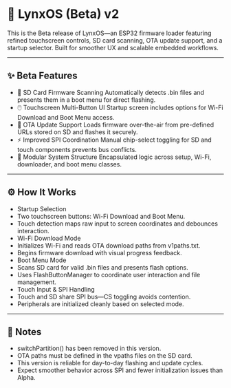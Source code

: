 # 🚀 LynxOS (Beta) v2
This is the Beta release of LynxOS—an ESP32 firmware loader featuring refined touchscreen controls, SD card scanning, OTA update support, and a startup selector. Built for smoother UX and scalable embedded workflows.

___

## ✨ Beta Features

- 📁 SD Card Firmware Scanning
Automatically detects .bin files and presents them in a boot menu for direct flashing.
- 🖱️ Touchscreen Multi-Button UI
Startup screen includes options for Wi-Fi Download and Boot Menu access.
- 🔄 OTA Update Support
Loads firmware over-the-air from pre-defined URLs stored on SD and flashes it securely.
- ⚡ Improved SPI Coordination
Manual chip-select toggling for SD and touch components prevents bus conflicts.
- 🔧 Modular System Structure
Encapsulated logic across setup, Wi-Fi, downloader, and boot menu classes.

___

## ⚙️ How It Works

- Startup Selection
- Two touchscreen buttons: Wi-Fi Download and Boot Menu.
- Touch detection maps raw input to screen coordinates and debounces interaction.
- Wi-Fi Download Mode
- Initializes Wi-Fi and reads OTA download paths from v1paths.txt.
- Begins firmware download with visual progress feedback.
- Boot Menu Mode
- Scans SD card for valid .bin files and presents flash options.
- Uses FlashButtonManager to coordinate user interaction and file management.
- Touch Input & SPI Handling
- Touch and SD share SPI bus—CS toggling avoids contention.
- Peripherals are initialized cleanly based on selected mode.
  
___

## 🧭 Notes

- switchPartition() has been removed in this version.
- OTA paths must be defined in the vpaths files on the SD card.
- This version is reliable for day-to-day flashing and update cycles.
- Expect smoother behavior across SPI and fewer initialization issues than Alpha.
